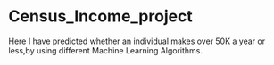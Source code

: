 # Census_Income_project
Here I have predicted whether an individual makes over 50K a year or less,by using different Machine Learning Algorithms.
